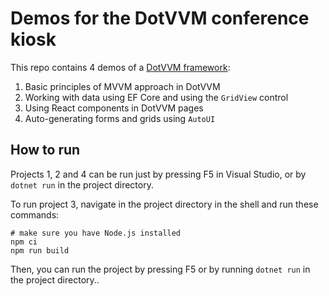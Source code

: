 # Demos for the DotVVM conference kiosk

This repo contains 4 demos of a [DotVVM framework](https://github.com/riganti/dotvvm):

1. Basic principles of MVVM approach in DotVVM
2. Working with data using EF Core and using the `GridView` control
3. Using React components in DotVVM pages
4. Auto-generating forms and grids using `AutoUI`

## How to run

Projects 1, 2 and 4 can be run just by pressing F5 in Visual Studio, or by `dotnet run` in the project directory.

To run project 3, navigate in the project directory in the shell and run these commands:

```
# make sure you have Node.js installed
npm ci
npm run build
```

Then, you can run the project by pressing F5 or by running `dotnet run` in the project directory..
